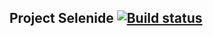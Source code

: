 ## Project Selenide [![Build status](https://ci.appveyor.com/api/projects/status/nqtngkg3u5ldpj4x?svg=true)](https://ci.appveyor.com/project/TimurYo/selenide)